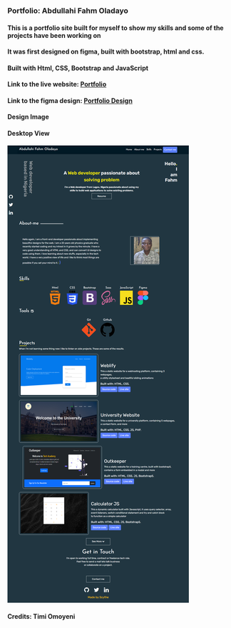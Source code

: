 ### Portfolio: Abdullahi Fahm Oladayo

#### This is a portfolio site built for myself to show my skills and some of the projects have been working on 

#### It was first designed on figma, built with bootstrap, html and css.

#### Built with Html, CSS, Bootstrap and JavaScript

#### Link to the live website: [Portfolio](https://abdullahi-fahm.netlify.app/ "Portfolio live site")

#### Link to the figma design: [Portfolio Design](https://www.figma.com/file/oDVnSItf3HzBET3S6T6ymB/Portfolio?node-id=0%3A1 "figma link")

#### Design Image
#### Desktop View
![Portfolio SS](asset/image/PortfolioSS.png "Desktop View")

#### Credits: Timi Omoyeni